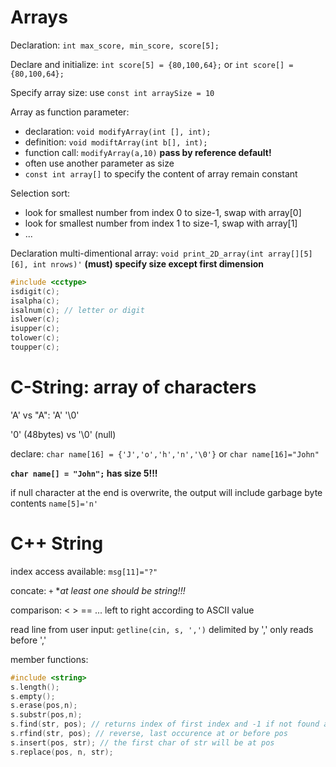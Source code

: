 # Arrays

Declaration: `int max_score, min_score, score[5];`

Declare and initialize: `int score[5] = {80,100,64};` or `int score[] = {80,100,64};`

Specify array size: use `const int arraySize = 10`

Array as function parameter:
- declaration: `void modifyArray(int [], int);`
- definition: `void modiftArray(int b[], int);`
- function call: `modifyArray(a,10)` **pass by reference default!**
- often use another parameter as size
- `const int array[]` to specify the content of array remain constant

Selection sort:
- look for smallest number from index 0 to size-1, swap with array[0]
- look for smallest number from index 1 to size-1, swap with array[1]
- ...

Declaration multi-dimentional array: `void print_2D_array(int array[][5][6], int nrows)'` **(must) specify size except first dimension**

```c++
#include <cctype>
isdigit(c);
isalpha(c);
isalnum(c); // letter or digit
islower(c);
isupper(c);
tolower(c);
toupper(c);
```

# C-String: array of characters

'A' vs "A": 'A' '\0'

'0' (48bytes) vs  '\0' (null)

declare: `char name[16] = {'J','o','h','n','\0'}` or `char name[16]="John"`

**`char name[] = "John";` has size 5!!!**

if null character at the end is overwrite, the output will include garbage byte contents `name[5]='n'`

# C++ String

index access available: `msg[11]="?"`

concate: `+` **at least one should be string!!!*

comparison: < > == ... left to right according to ASCII value

read line from user input: `getline(cin, s, ',')` delimited by ',' only reads before ','

member functions:
```c++
#include <string>
s.length();
s.empty();
s.erase(pos,n);
s.substr(pos,n);
s.find(str, pos); // returns index of first index and -1 if not found at or after pos
s.rfind(str, pos); // reverse, last occurence at or before pos
s.insert(pos, str); // the first char of str will be at pos
s.replace(pos, n, str);